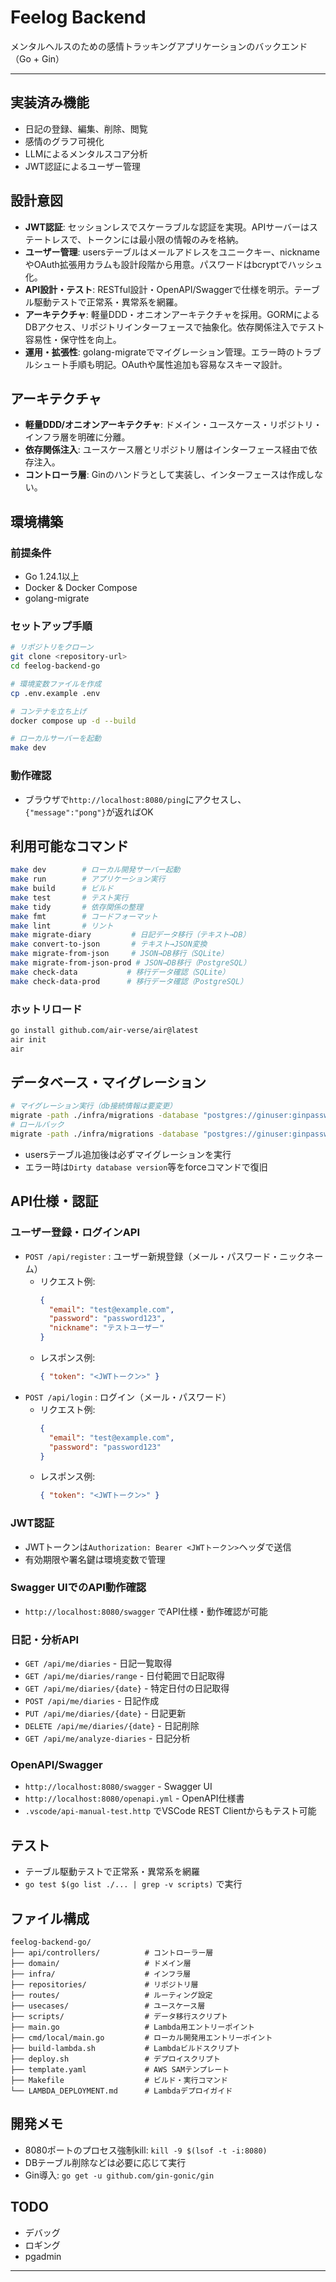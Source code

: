 # Feelog Backend

メンタルヘルスのための感情トラッキングアプリケーションのバックエンド（Go + Gin）

---

## 実装済み機能
- 日記の登録、編集、削除、閲覧
- 感情のグラフ可視化
- LLMによるメンタルスコア分析
- JWT認証によるユーザー管理

## 設計意図

- **JWT認証**: セッションレスでスケーラブルな認証を実現。APIサーバーはステートレスで、トークンには最小限の情報のみを格納。
- **ユーザー管理**: usersテーブルはメールアドレスをユニークキー、nicknameやOAuth拡張用カラムも設計段階から用意。パスワードはbcryptでハッシュ化。
- **API設計・テスト**: RESTful設計・OpenAPI/Swaggerで仕様を明示。テーブル駆動テストで正常系・異常系を網羅。
- **アーキテクチャ**: 軽量DDD・オニオンアーキテクチャを採用。GORMによるDBアクセス、リポジトリインターフェースで抽象化。依存関係注入でテスト容易性・保守性を向上。
- **運用・拡張性**: golang-migrateでマイグレーション管理。エラー時のトラブルシュート手順も明記。OAuthや属性追加も容易なスキーマ設計。

## アーキテクチャ
- **軽量DDD/オニオンアーキテクチャ**: ドメイン・ユースケース・リポジトリ・インフラ層を明確に分離。
- **依存関係注入**: ユースケース層とリポジトリ層はインターフェース経由で依存注入。
- **コントローラ層**: Ginのハンドラとして実装し、インターフェースは作成しない。

## 環境構築

### 前提条件
- Go 1.24.1以上
- Docker & Docker Compose
- golang-migrate

### セットアップ手順
```bash
# リポジトリをクローン
git clone <repository-url>
cd feelog-backend-go

# 環境変数ファイルを作成
cp .env.example .env

# コンテナを立ち上げ
docker compose up -d --build

# ローカルサーバーを起動
make dev
```

### 動作確認
- ブラウザで`http://localhost:8080/ping`にアクセスし、`{"message":"pong"}`が返ればOK

## 利用可能なコマンド

```bash
make dev        # ローカル開発サーバー起動
make run        # アプリケーション実行
make build      # ビルド
make test       # テスト実行
make tidy       # 依存関係の整理
make fmt        # コードフォーマット
make lint       # リント
make migrate-diary         # 日記データ移行（テキスト→DB）
make convert-to-json       # テキスト→JSON変換
make migrate-from-json     # JSON→DB移行（SQLite）
make migrate-from-json-prod # JSON→DB移行（PostgreSQL）
make check-data           # 移行データ確認（SQLite）
make check-data-prod      # 移行データ確認（PostgreSQL）
```

### ホットリロード
```bash
go install github.com/air-verse/air@latest
air init
air
```

## データベース・マイグレーション

```bash
# マイグレーション実行（db接続情報は要変更）
migrate -path ./infra/migrations -database "postgres://ginuser:ginpassword@localhost:5432/feelog?sslmode=disable" up
# ロールバック
migrate -path ./infra/migrations -database "postgres://ginuser:ginpassword@localhost:5432/feelog?sslmode=disable" down
```
- usersテーブル追加後は必ずマイグレーションを実行
- エラー時は`Dirty database version`等をforceコマンドで復旧

## API仕様・認証

### ユーザー登録・ログインAPI
- `POST /api/register` : ユーザー新規登録（メール・パスワード・ニックネーム）
  - リクエスト例:
    ```json
    {
      "email": "test@example.com",
      "password": "password123",
      "nickname": "テストユーザー"
    }
    ```
  - レスポンス例:
    ```json
    { "token": "<JWTトークン>" }
    ```
- `POST /api/login` : ログイン（メール・パスワード）
  - リクエスト例:
    ```json
    {
      "email": "test@example.com",
      "password": "password123"
    }
    ```
  - レスポンス例:
    ```json
    { "token": "<JWTトークン>" }
    ```

### JWT認証
- JWTトークンは`Authorization: Bearer <JWTトークン>`ヘッダで送信
- 有効期限や署名鍵は環境変数で管理

### Swagger UIでのAPI動作確認
- `http://localhost:8080/swagger` でAPI仕様・動作確認が可能

### 日記・分析API
- `GET /api/me/diaries` - 日記一覧取得
- `GET /api/me/diaries/range` - 日付範囲で日記取得
- `GET /api/me/diaries/{date}` - 特定日付の日記取得
- `POST /api/me/diaries` - 日記作成
- `PUT /api/me/diaries/{date}` - 日記更新
- `DELETE /api/me/diaries/{date}` - 日記削除
- `GET /api/me/analyze-diaries` - 日記分析

### OpenAPI/Swagger
- `http://localhost:8080/swagger` - Swagger UI
- `http://localhost:8080/openapi.yml` - OpenAPI仕様書
- `.vscode/api-manual-test.http` でVSCode REST Clientからもテスト可能

## テスト
- テーブル駆動テストで正常系・異常系を網羅
- `go test $(go list ./... | grep -v scripts)` で実行

## ファイル構成

```
feelog-backend-go/
├── api/controllers/          # コントローラー層
├── domain/                   # ドメイン層
├── infra/                    # インフラ層
├── repositories/             # リポジトリ層
├── routes/                   # ルーティング設定
├── usecases/                 # ユースケース層
├── scripts/                  # データ移行スクリプト
├── main.go                   # Lambda用エントリーポイント
├── cmd/local/main.go         # ローカル開発用エントリーポイント
├── build-lambda.sh           # Lambdaビルドスクリプト
├── deploy.sh                 # デプロイスクリプト
├── template.yaml             # AWS SAMテンプレート
├── Makefile                  # ビルド・実行コマンド
└── LAMBDA_DEPLOYMENT.md      # Lambdaデプロイガイド
```

## 開発メモ

- 8080ポートのプロセス強制kill: `kill -9 $(lsof -t -i:8080)`
- DBテーブル削除などは必要に応じて実行
- Gin導入: `go get -u github.com/gin-gonic/gin`


## TODO
- デバッグ
- ロギング
- pgadmin

---
